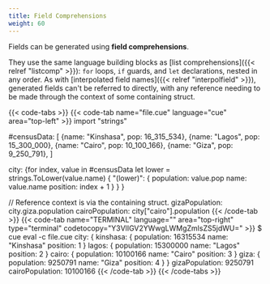 ```yaml
---
title: Field Comprehensions
weight: 60
---
```


Fields can be generated using **field comprehensions**.

They use the same language building blocks as
[list comprehensions]({{< relref "listcomp" >}}):
`for` loops, `if` guards, and `let` declarations,
nested in any order.
As with
[interpolated field names]({{< relref "interpolfield" >}}),
generated fields can't be referred to directly,
with any reference needing to be made through the context of some containing
struct.

{{< code-tabs >}}
{{< code-tab name="file.cue" language="cue" area="top-left" >}}
import "strings"

#censusData: [
	{name: "Kinshasa", pop: 16_315_534},
	{name: "Lagos", pop:    15_300_000},
	{name: "Cairo", pop:    10_100_166},
	{name: "Giza", pop:     9_250_791},
]

city: {for index, value in #censusData
	let lower = strings.ToLower(value.name) {
		"\(lower)": {
			population: value.pop
			name:       value.name
			position:   index + 1
		}
	}
}

// Reference context is via the containing struct.
gizaPopulation:  city.giza.population
cairoPopulation: city["cairo"].population
{{< /code-tab >}}
{{< code-tab name="TERMINAL" language="" area="top-right" type="terminal" codetocopy="Y3VlIGV2YWwgLWMgZmlsZS5jdWU=" >}}
$ cue eval -c file.cue
city: {
    kinshasa: {
        population: 16315534
        name:       "Kinshasa"
        position:   1
    }
    lagos: {
        population: 15300000
        name:       "Lagos"
        position:   2
    }
    cairo: {
        population: 10100166
        name:       "Cairo"
        position:   3
    }
    giza: {
        population: 9250791
        name:       "Giza"
        position:   4
    }
}
gizaPopulation:  9250791
cairoPopulation: 10100166
{{< /code-tab >}}
{{< /code-tabs >}}
